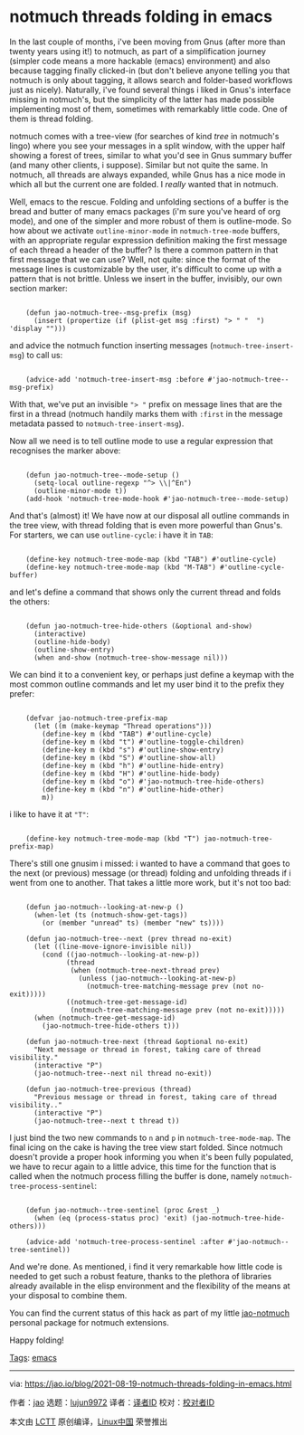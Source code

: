 [#]: subject: "notmuch threads folding in emacs"
[#]: via: "https://jao.io/blog/2021-08-19-notmuch-threads-folding-in-emacs.html"
[#]: author: "jao https://jao.io"
[#]: collector: "lujun9972"
[#]: translator: " "
[#]: reviewer: " "
[#]: publisher: " "
[#]: url: " "

notmuch threads folding in emacs
======

In the last couple of months, i've been moving from Gnus (after more than twenty years using it!) to notmuch, as part of a simplification journey (simpler code means a more hackable (emacs) environment) and also because tagging finally clicked-in (but don't believe anyone telling you that notmuch is only about tagging, it allows search and folder-based workflows just as nicely). Naturally, i've found several things i liked in Gnus's interface missing in notmuch's, but the simplicity of the latter has made possible implementing most of them, sometimes with remarkably little code. One of them is thread folding.

notmuch comes with a tree-view (for searches of kind _tree_ in notmuch's lingo) where you see your messages in a split window, with the upper half showing a forest of trees, similar to what you'd see in Gnus summary buffer (and many other clients, i suppose). Similar but not quite the same. In notmuch, all threads are always expanded, while Gnus has a nice mode in which all but the current one are folded. I _really_ wanted that in notmuch.

Well, emacs to the rescue. Folding and unfolding sections of a buffer is the bread and butter of many emacs packages (i'm sure you've heard of org mode), and one of the simpler and more robust of them is outline-mode. So how about we activate `outline-minor-mode` in `notmuch-tree-mode` buffers, with an appropriate regular expression definition making the first message of each thread a header of the buffer? Is there a common pattern in that first message that we can use? Well, not quite: since the format of the message lines is customizable by the user, it's difficult to come up with a pattern that is not brittle. Unless we insert in the buffer, invisibly, our own section marker:

```

    (defun jao-notmuch-tree--msg-prefix (msg)
      (insert (propertize (if (plist-get msg :first) "> " "  ") 'display "")))

```

and advice the notmuch function inserting messages (`notmuch-tree-insert-msg`) to call us:

```

    (advice-add 'notmuch-tree-insert-msg :before #'jao-notmuch-tree--msg-prefix)

```

With that, we've put an invisible `"> "` prefix on message lines that are the first in a thread (notmuch handily marks them with `:first` in the message metadata passed to `notmuch-tree-insert-msg`).

Now all we need is to tell outline mode to use a regular expression that recognises the marker above:

```

    (defun jao-notmuch-tree--mode-setup ()
      (setq-local outline-regexp "^> \\|^En")
      (outline-minor-mode t))
    (add-hook 'notmuch-tree-mode-hook #'jao-notmuch-tree--mode-setup)

```

And that's (almost) it! We have now at our disposal all outline commands in the tree view, with thread folding that is even more powerful than Gnus's. For starters, we can use `outline-cycle`: i have it in `TAB`:

```

    (define-key notmuch-tree-mode-map (kbd "TAB") #'outline-cycle)
    (define-key notmuch-tree-mode-map (kbd "M-TAB") #'outline-cycle-buffer)

```

and let's define a command that shows only the current thread and folds the others:

```

    (defun jao-notmuch-tree-hide-others (&optional and-show)
      (interactive)
      (outline-hide-body)
      (outline-show-entry)
      (when and-show (notmuch-tree-show-message nil)))

```

We can bind it to a convenient key, or perhaps just define a keymap with the most common outline commands and let my user bind it to the prefix they prefer:

```

    (defvar jao-notmuch-tree-prefix-map
      (let ((m (make-keymap "Thread operations")))
        (define-key m (kbd "TAB") #'outline-cycle)
        (define-key m (kbd "t") #'outline-toggle-children)
        (define-key m (kbd "s") #'outline-show-entry)
        (define-key m (kbd "S") #'outline-show-all)
        (define-key m (kbd "h") #'outline-hide-entry)
        (define-key m (kbd "H") #'outline-hide-body)
        (define-key m (kbd "o") #'jao-notmuch-tree-hide-others)
        (define-key m (kbd "n") #'outline-hide-other)
        m))

```

i like to have it at `"T"`:

```

    (define-key notmuch-tree-mode-map (kbd "T") jao-notmuch-tree-prefix-map)

```

There's still one gnusim i missed: i wanted to have a command that goes to the next (or previous) message (or thread) folding and unfolding threads if i went from one to another. That takes a little more work, but it's not too bad:

```

    (defun jao-notmuch--looking-at-new-p ()
      (when-let (ts (notmuch-show-get-tags))
        (or (member "unread" ts) (member "new" ts))))

    (defun jao-notmuch-tree--next (prev thread no-exit)
      (let ((line-move-ignore-invisible nil))
        (cond ((jao-notmuch--looking-at-new-p))
              (thread
               (when (notmuch-tree-next-thread prev)
                 (unless (jao-notmuch--looking-at-new-p)
                   (notmuch-tree-matching-message prev (not no-exit)))))
              ((notmuch-tree-get-message-id)
               (notmuch-tree-matching-message prev (not no-exit)))))
      (when (notmuch-tree-get-message-id)
        (jao-notmuch-tree-hide-others t)))

    (defun jao-notmuch-tree-next (thread &optional no-exit)
      "Next message or thread in forest, taking care of thread visibility."
      (interactive "P")
      (jao-notmuch-tree--next nil thread no-exit))

    (defun jao-notmuch-tree-previous (thread)
      "Previous message or thread in forest, taking care of thread visibility.."
      (interactive "P")
      (jao-notmuch-tree--next t thread t))

```

I just bind the two new commands to `n` and `p` in `notmuch-tree-mode-map`. The final icing on the cake is having the tree view start folded. Since notmuch doesn't provide a proper hook informing you when it's been fully populated, we have to recur again to a little advice, this time for the function that is called when the notmuch process filling the buffer is done, namely `notmuch-tree-process-sentinel`:

```

    (defun jao-notmuch--tree-sentinel (proc &rest _)
      (when (eq (process-status proc) 'exit) (jao-notmuch-tree-hide-others)))

    (advice-add 'notmuch-tree-process-sentinel :after #'jao-notmuch--tree-sentinel))

```

And we're done. As mentioned, i find it very remarkable how little code is needed to get such a robust feature, thanks to the plethora of libraries already available in the elisp environment and the flexibility of the means at your disposal to combine them.

You can find the current status of this hack as part of my little [jao-notmuch][1] personal package for notmuch extensions.

Happy folding!

[Tags][2]: [emacs][3]

--------------------------------------------------------------------------------

via: https://jao.io/blog/2021-08-19-notmuch-threads-folding-in-emacs.html

作者：[jao][a]
选题：[lujun9972][b]
译者：[译者ID](https://github.com/译者ID)
校对：[校对者ID](https://github.com/校对者ID)

本文由 [LCTT](https://github.com/LCTT/TranslateProject) 原创编译，[Linux中国](https://linux.cn/) 荣誉推出

[a]: https://jao.io
[b]: https://github.com/lujun9972
[1]: https://codeberg.org/jao/elibs/src/branch/main/lib/net/jao-notmuch.el#L302
[2]: https://jao.io/blog/tags.html
[3]: https://jao.io/blog/tag-emacs.html
